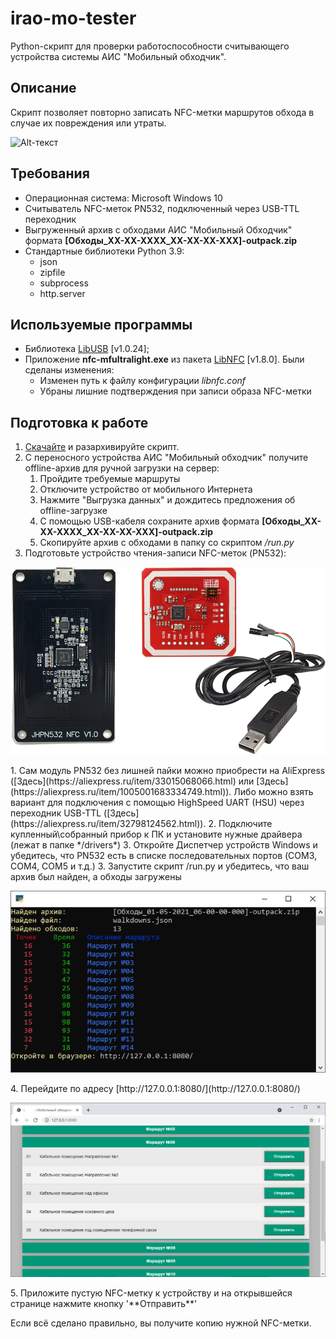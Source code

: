 # irao-mo-tester
 Python-скрипт для проверки работоспособности считывающего устройства системы АИС "Мобильный обходчик".

## Описание
 Скрипт позволяет повторно записать NFC-метки маршрутов обхода в случае их повреждения или утраты. 

![Alt-текст](https://windowsonly.net/wp-content/uploads/2014/03/Windows-Only-Logo-New-800px.png "Только для Windows 10!")
## Требования
 * Операционная система: Microsoft Windows 10
 * Считыватель NFC-меток PN532, подключенный через USB-TTL переходник
 * Выгруженный архив с обходами АИС "Мобильный Обходчик" формата **[Обходы_XX-XX-XXXX_XX-XX-XX-XXX]-outpack.zip**
 * Стандартные библиотеки Python 3.9:
    * json
	* zipfile
	* subprocess
	* http.server

## Используемые программы
 * Библиотека [LibUSB](https://github.com/libusb/libusb) [v1.0.24];
 * Приложение **nfc-mfultralight.exe** из пакета [LibNFC](https://github.com/nfc-tools/libnfc) [v1.8.0]. Были сделаны изменения:
    * Изменен путь к файлу конфигурации *libnfc.conf*
    * Убраны лишние подтверждения при записи образа NFC-метки

## Подготовка к работе
1. [Скачайте](https://github.com/IVZaytsev/irao-mo-tester/archive/refs/heads/main.zip) и разархивируйте скрипт.
2. С переносного устройства АИС "Мобильный обходчик" получите offline-архив для ручной загрузки на сервер:
    1. Пройдите требуемые маршруты
    2. Отключите устройство от мобильного Интернета
    3. Нажмите "Выгрузка данных" и дождитесь предложения об offline-загрузке
    4. С помощью USB-кабеля сохраните архив формата **[Обходы_XX-XX-XXXX_XX-XX-XX-XXX]-outpack.zip**
    5. Скопируйте архив с обходами в папку со скриптом */run.py*
3. Подготовьте устройство чтения-записи NFC-меток (PN532):
<p align="center">
    <img src="https://github.com/IVZaytsev/irao-mo-tester/blob/main/readme/pn532.png?raw=true" alt="Модуль чтения NFC-меток PN532"/>
</p>
    1. Сам модуль PN532 без лишней пайки можно приобрести на AliExpress ([Здесь](https://aliexpress.ru/item/33015068066.html) или [Здесь](https://aliexpress.ru/item/1005001683334749.html)). Либо можно взять вариант для подключения с помощью HighSpeed UART (HSU) через переходник USB-TTL ([Здесь](https://aliexpress.ru/item/32798124562.html)).
    2. Подключите купленный\собранный прибор к ПК и установите нужные драйвера (лежат в папке */drivers*)
    3. Откройте Диспетчер устройств Windows и убедитесь, что PN532 есть в списке последовательных портов (COM3, COM4, COM5 и т.д.)
3. Запустите скрипт /run.py и убедитесь, что ваш архив был найден, а обходы загружены
<p align="center">
    <img src="https://github.com/IVZaytsev/irao-mo-tester/blob/main/readme/mo-tester-1.png?raw=true" alt="Корректная работа скрипта"/>
</p>
4. Перейдите по адресу [http://127.0.0.1:8080/](http://127.0.0.1:8080/)
<p align="center">
    <img src="https://github.com/IVZaytsev/irao-mo-tester/blob/main/readme/mo-tester-2.png?raw=true" alt="Веб-интерфейс"/>
</p>
5. Приложите пустую NFC-метку к устройству и на открывшейся странице нажмите кнопку '**Отправить**'

Если всё сделано правильно, вы получите копию нужной NFC-метки.